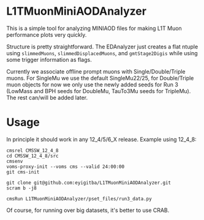 # L1TMuonMiniAODAnalyzer

This is a simple tool for analyzing MINIAOD files for making L1T Muon performance plots very quickly.

Structure is pretty straightforward. The EDAnalyzer just creates a flat ntuple using `slimmedMuons`, `slimmedDisplacedMuons`, and `gmtStage2Digis` while using some trigger information as flags.

Currently we associate offline prompt muons with Single/Double/Triple muons. For SingleMu we use the default SingleMu22/25, for Double/Triple muon objects for now we only use the newly added seeds for Run 3 (LowMass and BPH seeds for DoubleMu, TauTo3Mu seeds for TripleMu). The rest can/will be added later.

# Usage

In principle it should work in any 12_4/5/6_X release. Example using 12_4_8:

```
cmsrel CMSSW_12_4_8
cd CMSSW_12_4_8/src
cmsenv
voms-proxy-init --voms cms --valid 24:00:00
git cms-init

git clone git@github.com:eyigitba/L1TMuonMiniAODAnalyzer.git
scram b -j8

cmsRun L1TMuonMiniAODAnalyzer/pset_files/run3_data.py
```

Of course, for running over big datasets, it's better to use CRAB.  
